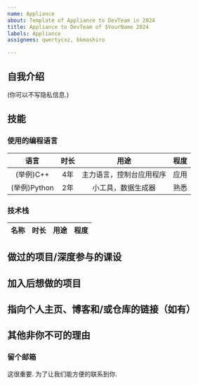 ```yaml
---
name: Appliance
about: Template of Appliance to DevTeam in 2024
title: Appliance to DevTeam of $YourName 2024
labels: Appliance
assignees: qwertycxz, bkmashiro

---
```


<!--仅供参考，可以写更加有特色的申请书-->
## 自我介绍
(你可以不写隐私信息.)
<!--姓名，专业，年纪，优缺点，爱好等等-->

## 技能

### 使用的编程语言

|语言|时长|用途|程度|
|:-:|:-:|:-:|:-:|
|(举例)C++|4年|主力语言，控制台应用程序|应用|
|(举例)Python|2年|小工具，数据生成器|熟悉|
<!--程度请在 了解/熟悉/应用/熟练/精通/大师 中选择-->

### 技术栈

<!--任何你使用/学习过的软件，技术等，比如 CentOS、Ubuntu、宝塔、lnmp、mysql、redis、nginx、Apache、iptables、Vue、React、cgroup、linux c api、AI 等等-->
|名称|时长|用途|程度|
|:-:|:-:|:-:|:-:|

## 做过的项目/深度参与的课设

## 加入后想做的项目
<!--维护前端、后端、评测系统 / 想要开发一个新系统、新模块、新功能 / 未来期望-->

## 指向个人主页、博客和/或仓库的链接（如有）

## 其他非你不可的理由

### 留个邮箱
这很重要. 为了让我们能方便的联系到你.
